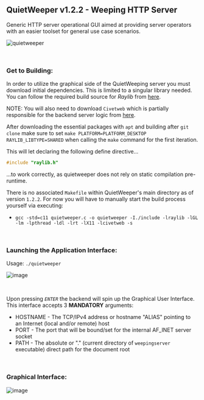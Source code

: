 ## QuietWeeper v1.2.2 - Weeping HTTP Server

Generic HTTP server operational GUI aimed at providing server operators with an easier toolset for general use case scenarios.

![quietweeper](https://github.com/PlatinumVoyager/QuietWeeper/assets/116006542/4d58bded-f822-4828-a865-41592e22b989)


</br>

### Get to Building:
In order to utilize the graphical side of the QuietWeeping server you must download initial dependencies. This is limited to a singular library needed. You can follow the required build source for *Raylib* from <a href="https://github.com/raysan5/raylib/wiki/Working-on-GNU-Linux" title="Raylib - The official Github repository">here</a>.

NOTE: You will also need to download `Civetweb` which is partially responsible for the backend server logic from <a href="https://github.com/civetweb/civetweb">here<a/>.


After downloading the essential packages with `apt` and building after `git clone` make sure to set `make PLATFORM=PLATFORM_DESKTOP RAYLIB_LIBTYPE=SHARED` when calling the `make` command for the first iteration.

This will let declaring the following define directive...
```c
#include "raylib.h"
```
...to work correctly, as quietweeper does not rely on static compilation pre-runtime.

There is no associated `Makefile` within QuietWeeper's main directory as of version `1.2.2`. For now you will have to manually start the build process yourself via executing:
  * `gcc -std=c11 quietweeper.c -o quietweeper -I./include -lraylib -lGL -lm -lpthread -ldl -lrt -lX11 -lcivetweb -s`

</br>

### Launching the Application Interface:

Usage: `./quietweeper`
</br>

![image](https://github.com/PlatinumVoyager/QuietWeeper/assets/116006542/b702c583-65f5-4bcd-b1ba-e4c1b5a08042)

</br>

Upon pressing <i>`ENTER`</i> the backend will spin up the Graphical User Interface. This interface accepts 3 **MANDATORY** arguments:
  * HOSTNAME - The TCP/IPv4 address or hostname "ALIAS" pointing to an Internet (local and/or remote) host
  * PORT - The port that will be bound/set for the internal AF_INET server socket
  * PATH - The absolute or "." (current directory of `weepingserver` executable) direct path for the document root

</br>

### Graphical Interface:

![image](https://github.com/PlatinumVoyager/PlatinumVoyager/assets/116006542/7d8a2960-e792-4d9f-9acf-a66e53e49885)
